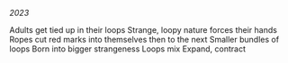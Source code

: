 *2023*

Adults get tied up in their loops
Strange, loopy
nature forces their hands
Ropes cut red marks
into themselves then to the next
Smaller bundles of loops
Born into bigger strangeness
Loops mix 
Expand, contract 
